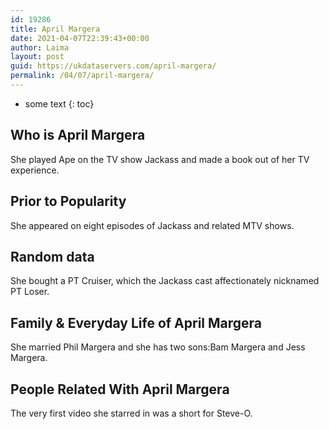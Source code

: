 ```yaml
---
id: 19286
title: April Margera
date: 2021-04-07T22:39:43+00:00
author: Laima
layout: post
guid: https://ukdataservers.com/april-margera/
permalink: /04/07/april-margera/
---
```


* some text
{: toc}


## Who is April Margera
                  
                  
                  
She played Ape on the TV show Jackass and made a book out of her TV experience.
                  
              
            
              
            
                
                
                
## Prior to Popularity
                  
                  
                  
She appeared on eight episodes of Jackass and related MTV shows.
                  
              
            
              
            
                
                
                
## Random data
                  
                  
                  
She bought a PT Cruiser, which the Jackass cast affectionately nicknamed PT Loser.
                  
              
            
              
            
                
                
                
## Family & Everyday Life of April Margera
                  
                  
                  
She married Phil Margera and she has two sons:Bam Margera and Jess Margera.
                  
              
            
              
            
                
                
                
## People Related With April Margera
                  
                  
                  
The very first video she starred in was a short for Steve-O.
                  
              
            
              
            
                
              
            
              
              
            
            
              
            
          
          
          